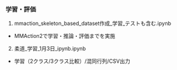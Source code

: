 ### 学習・評価
1. mmaction_skeleton_based_dataset作成_学習_テストも含む.ipynb
  - MMAction2で学習・推論・評価までを実施
2. 柔道_学習_1月3日_ipynb.ipynb
  - 学習（2クラス/3クラス比較）/混同行列/CSV出力
